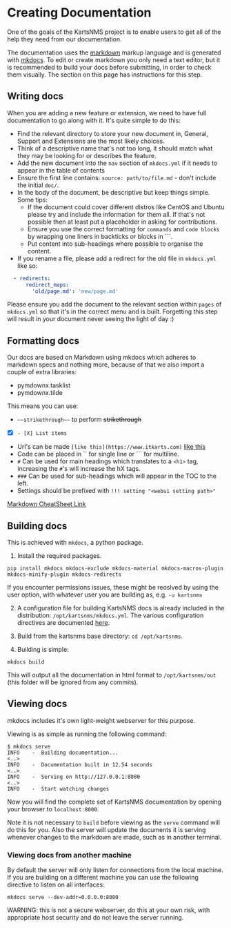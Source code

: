 # Creating Documentation

One of the goals of the KartsNMS project is to enable users to get all of the
help they need from our documentation.

The documentation uses the [markdown](https://en.wikipedia.org/wiki/Markdown)
markup language and is generated with [mkdocs](https://www.mkdocs.org/). To edit
or create markdown you only need a text editor, but it is recommended to build
your docs before submitting, in order to check them visually. The section on
this page has instructions for this step.

## Writing docs

When you are adding a new feature or extension, we need to have full
documentation to go along with it. It's quite simple to do this:

- Find the relevant directory to store your new document in, General, Support
  and Extensions are the most likely choices.
- Think of a descriptive name that's not too long, it should match what they may
  be looking for or describes the feature.
- Add the new document into the `nav` section of `mkdocs.yml` if it needs to
  appear in the table of contents
- Ensure the first line contains: `source: path/to/file.md` - don't include the
  initial `doc/`.
- In the body of the document, be descriptive but keep things simple. Some tips:
  - If the document could cover different distros like CentOS and Ubuntu please
    try and include the information for them all. If that's not possible then at
least put a placeholder in asking for contributions.
  - Ensure you use the correct formatting for `commands` and `code blocks` by
    wrapping one liners in backticks or blocks in ```.
  - Put content into sub-headings where possible to organise the content.
- If you rename a file, please add a redirect for the old file in `mkdocs.yml` like so:
```yaml
  - redirects:
      redirect_maps:
        'old/page.md': 'new/page.md'
```

Please ensure you add the document to the relevant section within `pages` of
`mkdocs.yml` so that it's in the correct menu and is built.  Forgetting this
step will result in your document never seeing the light of day :)

## Formatting docs

Our docs are based on Markdown using mkdocs which adheres to markdown specs and
nothing more, because of that we also import a couple of extra libraries:

- pymdownx.tasklist
- pymdownx.tilde

This means you can use:

- `~~strikethrough~~` to perform ~~strikethrough~~
- [X] `- [X] List items`
- Url's can be made `[like this](https://www.itkarts.com)` [like this](https://www.itkarts.com)
- Code can be placed in \`\` for single line or \`\`\` for multiline.
- `#` Can be used for main headings which translates to a `<h1>` tag,
  increasing the `#`'s will increase the hX tags.
- `###` Can be used for sub-headings which will appear in the TOC to the left.
- Settings should be prefixed with `!!! setting "<webui setting path>"`

[Markdown CheatSheet Link](https://github.com/adam-p/markdown-here/wiki/Markdown-Cheatsheet)


## Building docs

This is achieved with `mkdocs`, a python package.

1. Install the required packages.

```
pip install mkdocs mkdocs-exclude mkdocs-material mkdocs-macros-plugin mkdocs-minify-plugin mkdocs-redirects
```
If you encounter permissions issues, these might be reoslved by using the
user option, with whatever user you are building as, e.g. `-u kartsnms`

2. A configuration file for building KartsNMS docs is already included in the
distribution: `/opt/kartsnms/mkdocs.yml`. The various configuration
directives are documented
[here](https://www.mkdocs.org/user-guide/configuration/).

3. Build from the kartsnms base directory: `cd /opt/kartsnms`.

4. Building is simple:

```
mkdocs build
```

This will output all the documentation in html format to `/opt/kartsnms/out`
(this folder will be ignored from any commits).


## Viewing docs

mkdocs includes it's own light-weight webserver for this purpose.

Viewing is as simple as running the following command:

```
$ mkdocs serve
INFO    -  Building documentation...
<..>
INFO    -  Documentation built in 12.54 seconds
<..>
INFO    -  Serving on http://127.0.0.1:8000
<..>
INFO    -  Start watching changes
```

Now you will find the complete set of KartsNMS documentation by opening your
browser to `localhost:8000`.

Note it is not necessary to `build` before viewing as the `serve` command
will do this for you. Also the server will update the documents it is serving
whenever changes to the markdown are made, such as in another terminal.

### Viewing docs from another machine

By default the server will only listen for connections from the local machine.
If you are building on a different machine you can use the following directive
to listen on all interfaces:

```
mkdocs serve --dev-addr=0.0.0.0:8000
```

WARNING: this is not a secure webserver, do this at your own risk, with
appropriate host security and do not leave the server running.

